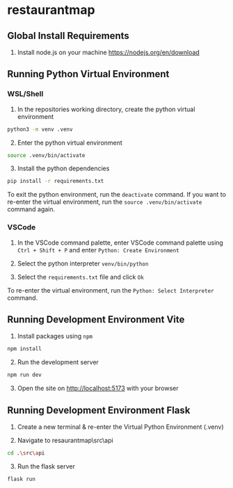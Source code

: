 # restaurantmap

## Global Install Requirements

1. Install node.js on your machine https://nodejs.org/en/download


## Running Python Virtual Environment

### WSL/Shell

1. In the repositories working directory, create the python virtual environment

```sh
python3 -m venv .venv
```

2. Enter the python virtual environment

```sh
source .venv/bin/activate
```

3. Install the python dependencies

```sh
pip install -r requirements.txt
```

To exit the python environment, run the `deactivate` command. If you want to re-enter the virtual environment, run the `source .venv/bin/activate` command again.

### VSCode

1. In the VSCode command palette, enter VSCode command palette using `Ctrl + Shift + P` and enter `Python: Create Environment`

2. Select the python interpreter `venv/bin/python`

3. Select the `requirements.txt` file and click `Ok`

To re-enter the virtual environment, run the `Python: Select Interpreter` command.


## Running Development Environment Vite

1. Install packages using `npm`

```sh
npm install
```

2. Run the development server

```sh
npm run dev
```

3. Open the site on <http://localhost:5173> with your browser

## Running Development Environment Flask

1. Create a new terminal & re-enter the Virtual Python Environment (.venv)

2. Navigate to resaurantmap\src\api

```sh
cd .\src\api
```

3. Run the flask server

```sh
flask run
```